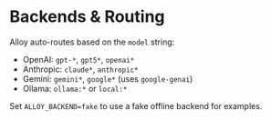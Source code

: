 # Backends & Routing

Alloy auto-routes based on the `model` string:

- OpenAI: `gpt-*`, `gpt5*`, `openai*`
- Anthropic: `claude*`, `anthropic*`
- Gemini: `gemini*`, `google*` (uses `google-genai`)
- Ollama: `ollama:*` or `local:*`

Set `ALLOY_BACKEND=fake` to use a fake offline backend for examples.

